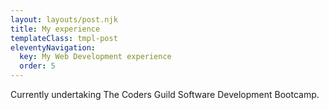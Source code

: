 ```yaml
---
layout: layouts/post.njk
title: My experience
templateClass: tmpl-post
eleventyNavigation:
  key: My Web Development experience
  order: 5
---
```


Currently undertaking The Coders Guild Software Development Bootcamp.